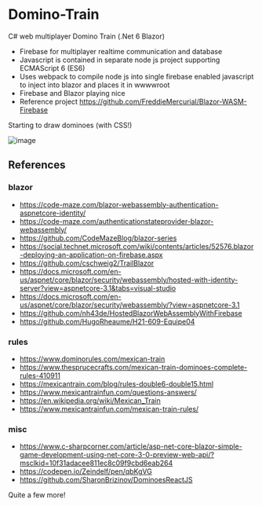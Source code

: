 # Domino-Train
C# web multiplayer Domino Train (.Net 6 Blazor)

* Firebase for multiplayer realtime communication and database
* Javascript is contained in separate node js project supporting ECMAScript 6 (ES6)
* Uses webpack to compile node js into single firebase enabled javascript to inject into blazor and places it in wwwwroot
* Firebase and Blazor playing nice
* Reference project https://github.com/FreddieMercurial/Blazor-WASM-Firebase

Starting to draw dominoes (with CSS!)

![image](https://user-images.githubusercontent.com/3766240/170846661-18c9492e-fe72-4f97-919c-eecc0fa22dd8.png)

## References
### blazor
* https://code-maze.com/blazor-webassembly-authentication-aspnetcore-identity/
* https://code-maze.com/authenticationstateprovider-blazor-webassembly/
* https://github.com/CodeMazeBlog/blazor-series
* https://social.technet.microsoft.com/wiki/contents/articles/52576.blazor-deploying-an-application-on-firebase.aspx
* https://github.com/cschweig2/TrailBlazor
* https://docs.microsoft.com/en-us/aspnet/core/blazor/security/webassembly/hosted-with-identity-server?view=aspnetcore-3.1&tabs=visual-studio
* https://docs.microsoft.com/en-us/aspnet/core/blazor/security/webassembly/?view=aspnetcore-3.1
* https://github.com/nh43de/HostedBlazorWebAssemblyWithFirebase
* https://github.com/HugoRheaume/H21-609-Equipe04
### rules
* https://www.dominorules.com/mexican-train
* https://www.thesprucecrafts.com/mexican-train-dominoes-complete-rules-410911
* https://mexicantrain.com/blog/rules-double6-double15.html
* https://www.mexicantrainfun.com/questions-answers/
* https://en.wikipedia.org/wiki/Mexican_Train
* https://www.mexicantrainfun.com/mexican-train-rules/
### misc
* https://www.c-sharpcorner.com/article/asp-net-core-blazor-simple-game-development-using-net-core-3-0-preview-web-api/?msclkid=10f31adacee811ec8c09f9cbd6eab264
* https://codepen.io/Zeindelf/pen/qbKgVG
* https://github.com/SharonBrizinov/DominoesReactJS

Quite a few more!

